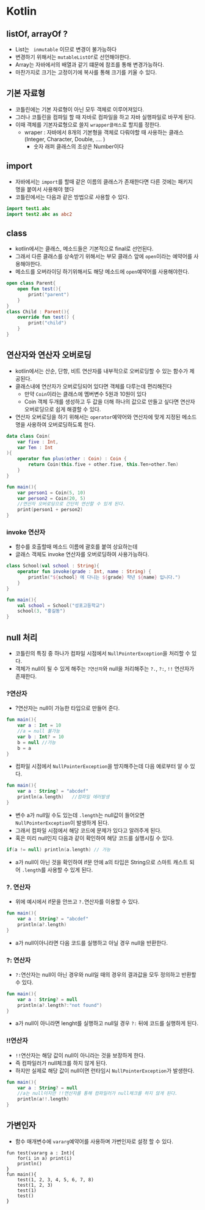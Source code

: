 # Kotlin

## listOf, arrayOf ?

- List는 ` inmutable` 이므로 변경이 불가능하다
- 변경하기 위해서는 `mutableListOf`로 선언해야한다.
- Array는 자바에서의 배열과 같기 떄문에 참조를 통해 변경가능하다.
- 마찬가지로 크기는 고정이기에 복사를 통해 크기를 키울 수 있다.

## 기본 자료형

- 코틀린에는 기본 자료형이 아닌 모두 객체로 이루어져있다.
- 그러나 코틀린을 컴파일 할 때 자바로 컴파일을 하고 자바 실행파일로 바꾸게 된다.
- 이때 객체를 기본자료형으로 쓸지  `wrapper클래스`로 할지를 정한다.
  - wraper : 자바에서 8개의 기본형을 객체로 다뤄야할 때 사용하는 클래스(Integer, Character, Double, .... )
    - 숫자 래퍼 클래스의 조상은 Number이다

## import

- 자바에서는 `import`를 할때 같은 이름의 클래스가 존재한다면 다른 것에는 패키지 명을 붙여서 사용해야 했다
- 코틀린에서는 다음과 같은 방법으로 사용할 수 있다.

```kotlin
import test1.abc
import test2.abc as abc2
```

## class

- kotlin에서는 클래스, 메소드들은 기본적으로 final로 선언된다.
- 그래서 다른 클래스를 상속받기 위해서는 부모 클래스 앞에 `open`이라는 예약어를 사용해야한다.
- 메소드를 오버라이딩 하기위해서도 해당 메소드에 `open`예약어를 사용해야한다.

```kotlin
open class Parent{
    open fun test(){
        print("parent")
    }
}
class Child : Parent(){
    override fun test() {
		print("child")
    }
}
```

## 연산자와 연산자 오버로딩

- kotlin에서는 산순, 단항, 비트 연산자를 내부적으로 오버로딩할 수 있는 함수가 제공된다.
- 클래스내에 연산자가 오버로딩되어 있다면 객체를 다루는데 편리해진다
  - 만약 `Coin`이라는 클래스에 멤버변수 5원과 10원이 있다
  - Coin 객체 두개를 생성하고 두 값을 더해 하나의 값으로 만들고 싶다면 연산자 오버로딩으로 쉽게 해결할 수 있다.
- 연산자 오버로딩을 하기 위해서는 `operator`예약어와 연산자에 맞게 지정된 메소드 명을 사용하여 오버로딩하도록 한다.

```kotlin
data class Coin(
    var five : Int,
    var Ten : Int
){
    operator fun plus(other : Coin) : Coin {
        return Coin(this.five + other.five, this.Ten+other.Ten)
    }
}

fun main(){
    var person1 = Coin(5, 10)
    var person2 = Coin(20, 5)
    //연산자 오버로딩으로 간단히 연산할 수 있게 된다.
    print(person1 + person2)
}
```

### invoke 연산자

- 함수를 호출할때 메소드 이름에 괄호를 붙여 상요하는데
- 글래스 객체도 invoke 연산자를 오버로딩하여 사용가능하다.

```kotlin
class School(val school : String){
    operator fun invoke(grade : Int, name : String) {
        println("${school} 에 다니는 ${grade} 학년 ${name} 입니다.")
    }
}

fun main(){
    val school = School("성포고등학교")
    school(3, "홍길동")
}
```

## null 처리

- 코틀린의 특징 중 하나가 컴파일 시점에서 `NullPointerException`을 처리할 수 있다.
- 객체가 null이 될 수 있게 해주는 `?연산자`와 null을 처리해주는 `?.`, `?:`, `!!` 연산자가 존재한다.

### ?연산자

- ?연산자는 null이 가능한 타입으로 만들어 준다.

```kotlin
fun main(){
    var a : Int = 10
    //a = null 불가능
    var b : Int? = 10
    b = null //가능
    b = a
}
```

- 컴파일 시점에서 `NullPointerException`을 방지해주는데 다음 예로부터 알 수 있다.

```kotlin
fun main(){
    var a : String? = "abcdef"
    println(a.length)	//컴파일 에러발생
}
```

- 변수 a가 null일 수도 있는데 `.length`는 null값이 들어오면 `NullPointerException`이 발생하게 된다.
- 그래서 컴파일 시점에서 해당 코드에 문제가 있다고 알려주게 된다.
- 혹은 미리 null인지 다음과 같이 확인하여 해당 코드를 실행시킬 수 있다.

```kotlin
if(a != null) println(a.length) // 가능
```

- a가 null이 아닌 것을 확인하여 if문 안에 a의 타입은 String으로 스마트 캐스트 되어 `.length`를 사용할 수 있게 된다.

### ?. 연산자

- 위에 예시에서 if문을 안쓰고 `?.`연산자를 이용할 수 있다.

```kotlin
fun main(){
    var a : String? = "abcdef"
    println(a?.length)
}
```

- a가 null이아니라면 다음 코드를 실행하고 아닐 경우 null을 반환한다.

### ?: 연산자

- `?:`연산자는 null이 아닌 경우와 null일 때의 경우의 결과값을 모두 정의하고 반환할 수 있다.

```kotlin
fun main(){
    var a : String? = null
    println(a?.length?:"not found")
}
```

- a가 null이 아니라면 lenght를 실행하고 null일 경우 `?:` 뒤에 코드를 실행하게 된다.

### !!연산자

- `!!`연산자는 해당 값이 null이 아니라는 것을 보장하게 한다.
- 즉 컴파일러가 null체크를 하지 않게 된다.
- 하지만 실제로 해당 값이 null이면 런타임시 `NullPointerException`가 발생한다.

```kotlin
fun main(){
    var a : String? = null
    //a는 null이지만 !!연산자를 통해 컴파일러가 null체크를 하지 않게 된다.
    println(a!!.length)	
}
```

## 가변인자

- 함수 매개변수에 `vararg`예약어를 사용하며 가변인자로 설정 할 수 있다.

```kotiln
fun test(vararg a : Int){
    for(i in a) print(i)
    println()
}
fun main(){
    test(1, 2, 3, 4, 5, 6, 7, 8)
    test(1, 2, 3)
    test(1)
    test()
}
```


